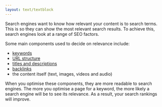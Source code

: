 ```yaml
---
layout: text/textblock
---
```

Search engines want to know how relevant your content is to search terms. This is so they can show the most relevant search results. To achieve this, search engines look at a range of SEO factors.

Some main components used to decide on relevance include:
- [keywords](#keywords)
- [URL structure](#page-urls)
- [titles and descriptions](#metadata)
- [backlinks](../off-page-seo/#link-building-and-backlinks)
- the content itself (text, images, videos and audio)

When you optimise these components, they are more readable to search engines. The more you optimise a page for a keyword, the more likely a search engine will be to see its relevance. As a result, your search rankings will improve.
